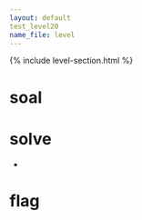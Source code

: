 ```yaml
---
layout: default
test_level20
name_file: level
---
```


{% include level-section.html %}

# soal

# solve
- 

# flag